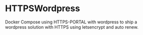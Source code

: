 # HTTPSWordpress
Docker Compose using HTTPS-PORTAL with wordpress to ship a wordpress solution with HTTPS using letsencrypt and auto renew.
